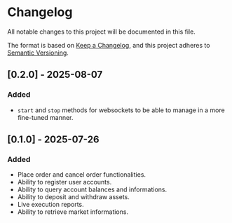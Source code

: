 # Changelog

All notable changes to this project will be documented in this file.

The format is based on [Keep a Changelog](https://keepachangelog.com/en/1.1.0/),
and this project adheres to [Semantic Versioning](https://semver.org/spec/v2.0.0.html).

## [0.2.0] - 2025-08-07

### Added

- `start` and `stop` methods for websockets to be able to manage in a more fine-tuned manner.

## [0.1.0] - 2025-07-26

### Added

- Place order and cancel order functionalities.
- Ability to register user accounts.
- Ability to query account balances and informations.
- Ability to deposit and withdraw assets.
- Live execution reports.
- Ability to retrieve market informations.
